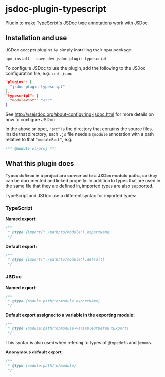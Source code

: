 # jsdoc-plugin-typescript

Plugin to make TypeScript's JSDoc type annotations work with JSDoc.

## Installation and use

JSDoc accepts plugins by simply installing their npm package:

    npm install --save-dev jsdoc-plugin-typescript

To configure JSDoc to use the plugin, add the following to the JSDoc configuration file, e.g. `conf.json`:

```json
"plugins": [
  "jsdoc-plugin-typescript"
],
"typescript": {
  "moduleRoot": "src"
}
```

See http://usejsdoc.org/about-configuring-jsdoc.html for more details on how to configure JSDoc.

In the above snippet, `"src"` is the directory that contains the source files. Inside that directory, each `.js` file needs a `@module` annotation with a path relative to that `"moduleRoot"`, e.g.

```js
/** @module ol/proj **/
```

## What this plugin does

Types defined in a project are converted to a JSDoc module paths, so they can be documented and linked properly. In addition to types that are used in the same file that they are defined in, imported types are also supported.

TypeScript and JSDoc use a different syntax for imported types:

### TypeScript

**Named export:**
```js
/**
 * @type {import("./path/to/module").exportName}
 */
```

**Default export:**
```js
/**
 * @type {import("./path/to/module").default}
 */
```

### JSDoc

**Named export:**
```js
/**
 * @type {module:path/to/module.exportName}
 */
```

**Default export assigned to a variable in the exporting module:**
```js
/**
 * @type {module:path/to/module~variableOfDefaultExport}
 */
```

This syntax is also used when refering to types of `@typedef`s and `@enum`s.

**Anonymous default export:**
```js
/**
 * @type {module:path/to/module}
 */
```
